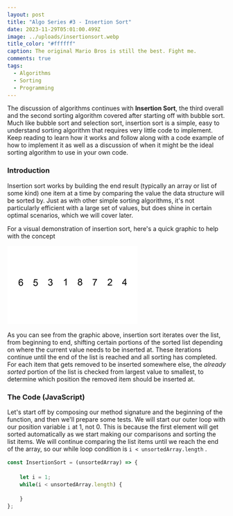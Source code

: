 ```yaml
---
layout: post
title: "Algo Series #3 - Insertion Sort"
date: 2023-11-29T05:01:00.499Z
image: ../uploads/insertionsort.webp
title_color: "#ffffff"
caption: The original Mario Bros is still the best. Fight me.
comments: true
tags:
  - Algorithms
  - Sorting
  - Programming
---
```

The discussion of algorithms continues with **Insertion Sort**, the third overall and the second sorting algorithm covered after starting off with bubble sort. Much like bubble sort and selection sort, insertion sort is a simple, easy to understand sorting algorithm that requires very little code to implement. Keep reading to learn how it works and follow along with a code example of how to implement it as well as a discussion of when it might be the ideal sorting algorithm to use in your own code.

### Introduction

Insertion sort works by building the end result (typically an array or list of some kind) one item at a time by comparing the value the data structure will be sorted by. Just as with other simple sorting algorithms, it's not particularly efficient with a large set of values, but does shine in certain optimal scenarios, which we will cover later. 

For a visual demonstration of insertion sort, here's a quick graphic to help with the concept

![A visual demonstration of the Insertion Sort algorithm](../uploads/insertion-sort-example-300px.gif "Swfung8, CC BY-SA 3.0 <https://creativecommons.org/licenses/by-sa/3.0>, via Wikimedia Commons")

As you can see from the graphic above, insertion sort iterates over the list, from beginning to end, shifting certain portions of the sorted list depending on where the current value needs to be inserted at. These iterations continue until the end of the list is reached and all sorting has completed. For each item that gets removed to be inserted somewhere else, the *already sorted* portion of the list is checked from largest value to smallest, to determine which position the removed item should be inserted at.

### The Code (JavaScript)

Let's start off by composing our method signature and the beginning of the function, and then we'll prepare some tests. We will start our outer loop with our position variable `i` at 1, not 0. This is because the first element will get sorted automatically as we start making our comparisons and sorting the list items. We will continue comparing the list items until we reach the end of the array, so our while loop condition is `i < unsortedArray.length` .

```javascript
const InsertionSort = (unsortedArray) => {

    let i = 1;
    while(i < unsortedArray.length) {
        
    }
};
```